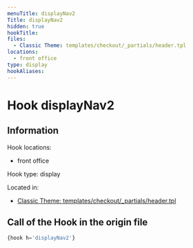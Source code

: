 ```yaml
---
menuTitle: displayNav2
Title: displayNav2
hidden: true
hookTitle: 
files:
  - Classic Theme: templates/checkout/_partials/header.tpl
locations:
  - front office
type: display
hookAliases:
---
```


# Hook displayNav2

## Information

Hook locations: 
  - front office

Hook type: display

Located in: 
  - [Classic Theme: templates/checkout/_partials/header.tpl](https://github.com/PrestaShop/classic-theme/blob/develop/templates/checkout/_partials/header.tpl)

## Call of the Hook in the origin file

```php
{hook h='displayNav2'}
```